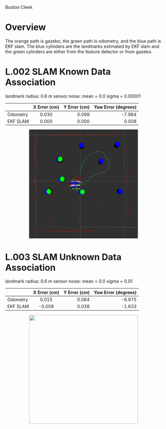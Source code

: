 Boston Cleek

# Overview
The orange path is gazebo, the green path is odometry, and the blue path is EKF slam. The blue cylinders are the landmarks estimated by EKF slam and the green cylinders are either from the feature detector or from gazebo.

# L.002 SLAM Known Data Association


landmark radius: 0.6 m
sensor noise: mean = 0.0 sigma = 0.00001

|          |      X Error (cm)      |  Y Error (cm) |  Yaw Error  (degrees) |
|----------|:-----------------:|---------:|-----------:|
|  Odometry  |  0.030     |   0.099    |     -7.964      |
| EKF SLAM   |     0.000      |   0.000    |     0.008       |

<p align="center">
  <img src="nuslam/media/ekf_known.png" width="350" height="350"/>
</p>


# L.003 SLAM Unknown Data Association

landmark radius: 0.6 m
sensor noise: mean = 0.0 sigma = 0.01

|          |      X Error (cm)      |  Y Error (cm) |  Yaw Error  (degrees) |
|----------|:-----------------:|---------:|-----------:|
|  Odometry  |  0.015     |   0.084   |     -6.975      |
| EKF SLAM   |     -0.008      |   0.038    |     -1.633      |


<p align="center">
  <img src="nuslam/images/ekf_unknown.png" width="350" height="350"/>
</p>
